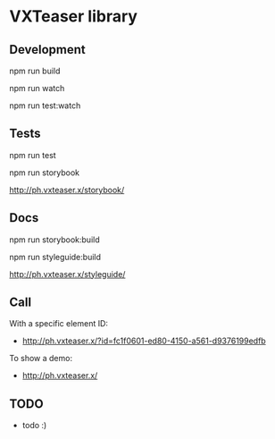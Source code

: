 # VXTeaser library

## Development

npm run build

npm run watch

npm run test:watch

## Tests

npm run test

npm run storybook

<http://ph.vxteaser.x/storybook/>

## Docs

npm run storybook:build

npm run styleguide:build 

<http://ph.vxteaser.x/styleguide/>

## Call
With a specific element ID:
- <http://ph.vxteaser.x/?id=fc1f0601-ed80-4150-a561-d9376199edfb>

To show a demo:
- <http://ph.vxteaser.x/>

## TODO
- todo :)
